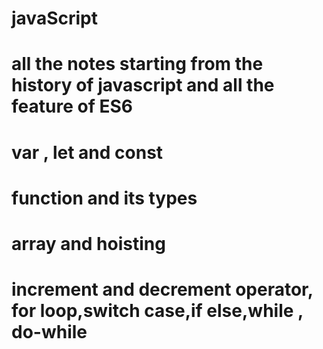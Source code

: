 # javaScript
# all the notes starting from the history of javascript and all the feature of ES6 
# var , let and const
# function and its types
# array and hoisting
# increment and decrement operator, for loop,switch case,if else,while , do-while
